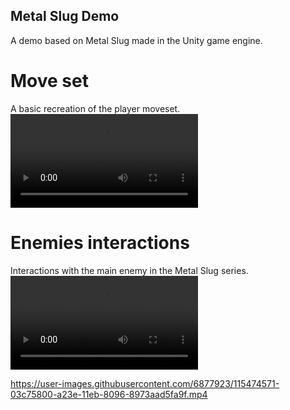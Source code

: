 ## Metal Slug Demo

A demo based on Metal Slug made in the Unity game engine.

# Move set

A basic recreation of the player moveset.
[<video controls src="./extra/moveset.mp4" title="Player Movset" type="video/mp4">](https://github.com/Wachamuli/MetalSlugBootleg/blob/main/extra/moveset.mp4)


# Enemies interactions

Interactions with the main enemy in the Metal Slug series.
[<video controls src="./extra/enemy_interaction.mp4" title="Interactions" type="video/mp4">](https://github.com/Wachamuli/MetalSlugBootleg/blob/main/extra/enemy_interaction.mp4)

https://user-images.githubusercontent.com/6877923/115474571-03c75800-a23e-11eb-8096-8973aad5fa9f.mp4
